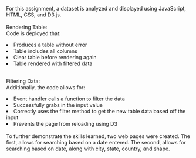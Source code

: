 For this assignment, a dataset is analyzed and displayed using JavaScript, HTML, CSS, and D3.js.<br>
<br>
Rendering Table: <br>
Code is deployed that:
<li>Produces a table without error</li>
<li>Table includes all columns</li>
<li>Clear table before rendering again</li>
<li>Table rendered with filtered data</li>

<br>

Filtering Data: <br>
Additionally, the code allows for:
<li>Event handler calls a function to filter the data</li>
<li>Successfully grabs in the input value</li>
<li>Correctly uses the filter method to get the new table data based off the input</li>
<li>Prevents the page from reloading using D3</li> 

<br>
 To further demonstrate the skills learned,  two web pages were created. The first, allows for searching based on a date entered. The second, allows for searching based on date, along with city, state, country, and shape. 